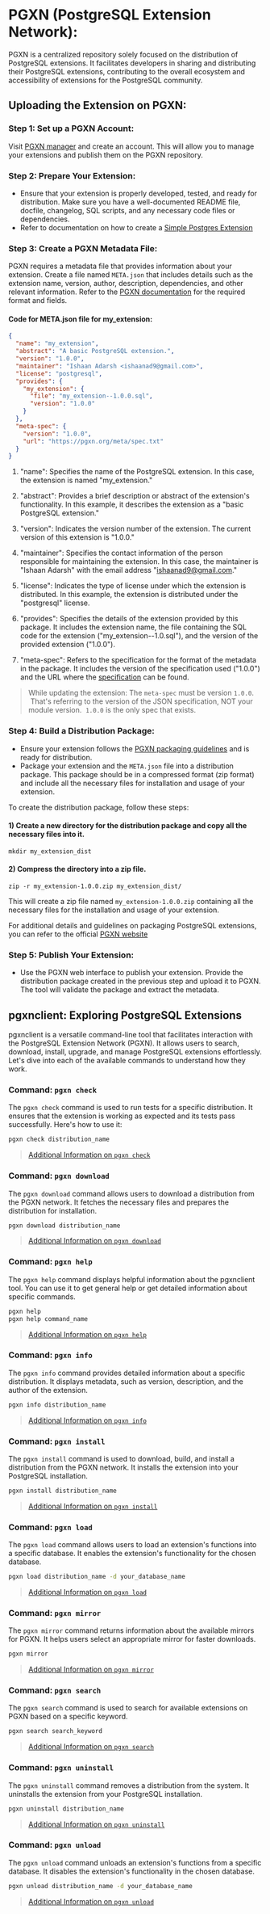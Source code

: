 # PGXN (PostgreSQL Extension Network):
PGXN is a centralized repository solely focused on the distribution of PostgreSQL extensions. It facilitates developers in sharing and distributing their PostgreSQL extensions, contributing to the overall ecosystem and accessibility of extensions for the PostgreSQL community.

## Uploading the Extension on PGXN:
### Step 1: Set up a PGXN Account: 
Visit [PGXN manager](https://manager.pgxn.org/) and create an account. This will allow you to manage your extensions and publish them on the PGXN repository.

### Step 2: Prepare Your Extension: 
- Ensure that your extension is properly developed, tested, and ready for distribution. Make sure you have a well-documented README file, docfile, changelog, SQL scripts, and any necessary code files or dependencies.
- Refer to documentation on how to create a [Simple Postgres Extension](https://github.com/IshaanAdarsh/Postgres-extension-tutorial/pull/14)

### Step 3: Create a PGXN Metadata File: 
PGXN requires a metadata file that provides information about your extension. Create a file named `META.json` that includes details such as the extension name, version, author, description, dependencies, and other relevant information. Refer to the [PGXN documentation](https://pgxn.org/spec/) for the required format and fields.

#### Code for META.json file for my_extension:
```json
{
  "name": "my_extension",
  "abstract": "A basic PostgreSQL extension.",
  "version": "1.0.0",
  "maintainer": "Ishaan Adarsh <ishaanad9@gmail.com>",
  "license": "postgresql",
  "provides": {
    "my_extension": {
      "file": "my_extension--1.0.0.sql",
      "version": "1.0.0"
    }
  },
  "meta-spec": {
    "version": "1.0.0",
    "url": "https://pgxn.org/meta/spec.txt"
  }
}
```
1. "name": Specifies the name of the PostgreSQL extension. In this case, the extension is named "my_extension."

2. "abstract": Provides a brief description or abstract of the extension's functionality. In this example, it describes the extension as a "basic PostgreSQL extension."

3. "version": Indicates the version number of the extension. The current version of this extension is "1.0.0."

4. "maintainer": Specifies the contact information of the person responsible for maintaining the extension. In this case, the maintainer is "Ishaan Adarsh" with the email address "ishaanad9@gmail.com."

5. "license": Indicates the type of license under which the extension is distributed. In this example, the extension is distributed under the "postgresql" license.

6. "provides": Specifies the details of the extension provided by this package. It includes the extension name, the file containing the SQL code for the extension ("my_extension--1.0.sql"), and the version of the provided extension ("1.0.0").

7. "meta-spec": Refers to the specification for the format of the metadata in the package. It includes the version of the specification used ("1.0.0") and the URL where the [specification](https://pgxn.org/meta/spec.txt) can be found.

> While updating the extension: The `meta-spec` must be version `1.0.0`.  That's referring to the version of the JSON specification, NOT your module version.  `1.0.0` is the only spec that exists.

### Step 4: Build a Distribution Package:
- Ensure your extension follows the [PGXN packaging guidelines](https://manager.pgxn.org/howto) and is ready for distribution.
- Package your extension and the `META.json` file into a distribution package. This package should be in a compressed format (zip format) and include all the necessary files for installation and usage of your extension.

To create the distribution package, follow these steps:

#### 1) Create a new directory for the distribution package and copy all the necessary files into it.

```
mkdir my_extension_dist
```

#### 2) Compress the directory into a zip file.

```
zip -r my_extension-1.0.0.zip my_extension_dist/
```

This will create a zip file named `my_extension-1.0.0.zip` containing all the necessary files for the installation and usage of your extension.

For additional details and guidelines on packaging PostgreSQL extensions, you can refer to the official [PGXN website](https://manager.pgxn.org/howto)

### Step 5: Publish Your Extension:
- Use the PGXN web interface to publish your extension. Provide the distribution package created in the previous step and upload it to PGXN. The tool will validate the package and extract the metadata.

## pgxnclient: Exploring PostgreSQL Extensions

pgxnclient is a versatile command-line tool that facilitates interaction with the PostgreSQL Extension Network (PGXN). It allows users to search, download, install, upgrade, and manage PostgreSQL extensions effortlessly. Let's dive into each of the available commands to understand how they work.

### Command: `pgxn check`

The `pgxn check` command is used to run tests for a specific distribution. It ensures that the extension is working as expected and its tests pass successfully. Here's how to use it:

```bash
pgxn check distribution_name
```
> [Additional Information on `pgxn check`](https://pgxn.github.io/pgxnclient/usage.html#pgxn-check)

### Command: `pgxn download`

The `pgxn download` command allows users to download a distribution from the PGXN network. It fetches the necessary files and prepares the distribution for installation.

```bash
pgxn download distribution_name
```
> [Additional Information on `pgxn download`](https://pgxn.github.io/pgxnclient/usage.html#pgxn-download)

### Command: `pgxn help`

The `pgxn help` command displays helpful information about the pgxnclient tool. You can use it to get general help or get detailed information about specific commands.

```bash
pgxn help
pgxn help command_name
```
> [Additional Information on `pgxn help`](https://pgxn.github.io/pgxnclient/usage.html#pgxn-help)

### Command: `pgxn info`

The `pgxn info` command provides detailed information about a specific distribution. It displays metadata, such as version, description, and the author of the extension.

```bash
pgxn info distribution_name
```
> [Additional Information on `pgxn info`](https://pgxn.github.io/pgxnclient/usage.html#pgxn-info)

### Command: `pgxn install`

The `pgxn install` command is used to download, build, and install a distribution from the PGXN network. It installs the extension into your PostgreSQL installation.

```bash
pgxn install distribution_name
```
> [Additional Information on `pgxn install`](https://pgxn.github.io/pgxnclient/usage.html#pgxn-install)

### Command: `pgxn load`

The `pgxn load` command allows users to load an extension's functions into a specific database. It enables the extension's functionality for the chosen database.

```bash
pgxn load distribution_name -d your_database_name
```
> [Additional Information on `pgxn load`](https://pgxn.github.io/pgxnclient/usage.html#pgxn-load)

### Command: `pgxn mirror`

The `pgxn mirror` command returns information about the available mirrors for PGXN. It helps users select an appropriate mirror for faster downloads.

```bash
pgxn mirror
```
> [Additional Information on `pgxn mirror`](https://pgxn.github.io/pgxnclient/usage.html#pgxn-mirror)

### Command: `pgxn search`

The `pgxn search` command is used to search for available extensions on PGXN based on a specific keyword.

```bash
pgxn search search_keyword
```
> [Additional Information on `pgxn search`](https://pgxn.github.io/pgxnclient/usage.html#pgxn-search)

### Command: `pgxn uninstall`

The `pgxn uninstall` command removes a distribution from the system. It uninstalls the extension from your PostgreSQL installation.

```bash
pgxn uninstall distribution_name
```
> [Additional Information on `pgxn uninstall`](https://pgxn.github.io/pgxnclient/usage.html#pgxn-uninstall)

### Command: `pgxn unload`

The `pgxn unload` command unloads an extension's functions from a specific database. It disables the extension's functionality in the chosen database.

```bash
pgxn unload distribution_name -d your_database_name
```
> [Additional Information on `pgxn unload`](https://pgxn.github.io/pgxnclient/usage.html#pgxn-unload)
